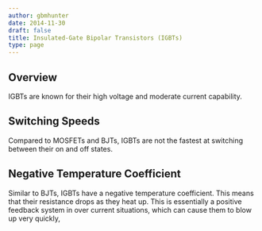 ```yaml
---
author: gbmhunter
date: 2014-11-30
draft: false
title: Insulated-Gate Bipolar Transistors (IGBTs)
type: page
---
```


## Overview

IGBTs are known for their high voltage and moderate current capability.

## Switching Speeds

Compared to MOSFETs and BJTs, IGBTs are not the fastest at switching between their on and off states.

## Negative Temperature Coefficient

Similar to BJTs, IGBTs have a negative temperature coefficient. This means that their resistance drops as they heat up. This is essentially a positive feedback system in over current situations, which can cause them to blow up very quickly,
